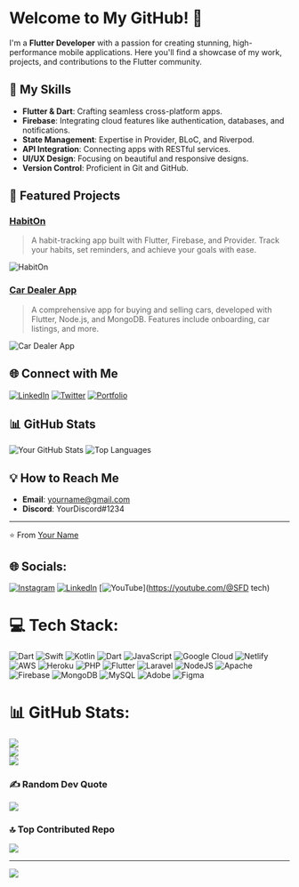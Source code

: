 # Welcome to My GitHub! 👋

I'm a **Flutter Developer** with a passion for creating stunning, high-performance mobile applications. Here you'll find a showcase of my work, projects, and contributions to the Flutter community.

## 🚀 My Skills

- **Flutter & Dart**: Crafting seamless cross-platform apps.
- **Firebase**: Integrating cloud features like authentication, databases, and notifications.
- **State Management**: Expertise in Provider, BLoC, and Riverpod.
- **API Integration**: Connecting apps with RESTful services.
- **UI/UX Design**: Focusing on beautiful and responsive designs.
- **Version Control**: Proficient in Git and GitHub.

## 🌟 Featured Projects

### [HabitOn](https://github.com/yourusername/HabitOn) 
> A habit-tracking app built with Flutter, Firebase, and Provider. Track your habits, set reminders, and achieve your goals with ease.

![HabitOn](https://user-images.githubusercontent.com/yourimage.png)

### [Car Dealer App](https://github.com/yourusername/CarDealerApp)
> A comprehensive app for buying and selling cars, developed with Flutter, Node.js, and MongoDB. Features include onboarding, car listings, and more.

![Car Dealer App](https://user-images.githubusercontent.com/yourimage.png)

## 🌐 Connect with Me

[![LinkedIn](https://img.shields.io/badge/LinkedIn-blue?style=for-the-badge&logo=linkedin)](https://www.linkedin.com/in/yourprofile)
[![Twitter](https://img.shields.io/badge/Twitter-blue?style=for-the-badge&logo=twitter)](https://twitter.com/yourprofile)
[![Portfolio](https://img.shields.io/badge/Portfolio-orange?style=for-the-badge&logo=web)](https://yourportfolio.com)

## 📊 GitHub Stats

![Your GitHub Stats](https://github-readme-stats.vercel.app/api?username=yourusername&show_icons=true&theme=radical)
![Top Languages](https://github-readme-stats.vercel.app/api/top-langs/?username=yourusername&layout=compact&theme=radical)

## 💡 How to Reach Me

- **Email**: [yourname@gmail.com](mailto:yourname@gmail.com)
- **Discord**: YourDiscord#1234

---

⭐️ From [Your Name](https://github.com/yourusername)

## 🌐 Socials:
[![Instagram](https://img.shields.io/badge/Instagram-%23E4405F.svg?logo=Instagram&logoColor=white)](https://instagram.com/shibily_sf) [![LinkedIn](https://img.shields.io/badge/LinkedIn-%230077B5.svg?logo=linkedin&logoColor=white)](https://linkedin.com/in/https://www.linkedin.com/in/mohamedshibily/ ) [![YouTube](https://img.shields.io/badge/YouTube-%23FF0000.svg?logo=YouTube&logoColor=white)](https://youtube.com/@SFD tech) 

# 💻 Tech Stack:
![Dart](https://img.shields.io/badge/dart-%230175C2.svg?style=plastic&logo=dart&logoColor=white) ![Swift](https://img.shields.io/badge/swift-F54A2A?style=plastic&logo=swift&logoColor=white) ![Kotlin](https://img.shields.io/badge/kotlin-%237F52FF.svg?style=plastic&logo=kotlin&logoColor=white) ![Dart](https://img.shields.io/badge/dart-%230175C2.svg?style=plastic&logo=dart&logoColor=white) ![JavaScript](https://img.shields.io/badge/javascript-%23323330.svg?style=plastic&logo=javascript&logoColor=%23F7DF1E) ![Google Cloud](https://img.shields.io/badge/GoogleCloud-%234285F4.svg?style=plastic&logo=google-cloud&logoColor=white) ![Netlify](https://img.shields.io/badge/netlify-%23000000.svg?style=plastic&logo=netlify&logoColor=#00C7B7) ![AWS](https://img.shields.io/badge/AWS-%23FF9900.svg?style=plastic&logo=amazon-aws&logoColor=white) ![Heroku](https://img.shields.io/badge/heroku-%23430098.svg?style=plastic&logo=heroku&logoColor=white) ![PHP](https://img.shields.io/badge/php-%23777BB4.svg?style=plastic&logo=php&logoColor=white) ![Flutter](https://img.shields.io/badge/Flutter-%2302569B.svg?style=plastic&logo=Flutter&logoColor=white) ![Laravel](https://img.shields.io/badge/laravel-%23FF2D20.svg?style=plastic&logo=laravel&logoColor=white) ![NodeJS](https://img.shields.io/badge/node.js-6DA55F?style=plastic&logo=node.js&logoColor=white) ![Apache](https://img.shields.io/badge/apache-%23D42029.svg?style=plastic&logo=apache&logoColor=white) ![Firebase](https://img.shields.io/badge/firebase-a08021?style=plastic&logo=firebase&logoColor=ffcd34) ![MongoDB](https://img.shields.io/badge/MongoDB-%234ea94b.svg?style=plastic&logo=mongodb&logoColor=white) ![MySQL](https://img.shields.io/badge/mysql-4479A1.svg?style=plastic&logo=mysql&logoColor=white) ![Adobe](https://img.shields.io/badge/adobe-%23FF0000.svg?style=plastic&logo=adobe&logoColor=white) ![Figma](https://img.shields.io/badge/figma-%23F24E1E.svg?style=plastic&logo=figma&logoColor=white)
# 📊 GitHub Stats:
![](https://github-readme-stats.vercel.app/api?username=shibily345&theme=dark&hide_border=false&include_all_commits=false&count_private=false)<br/>
![](https://github-readme-streak-stats.herokuapp.com/?user=shibily345&theme=dark&hide_border=false)<br/>
![](https://github-readme-stats.vercel.app/api/top-langs/?username=shibily345&theme=dark&hide_border=false&include_all_commits=false&count_private=false&layout=compact)

### ✍️ Random Dev Quote
![](https://quotes-github-readme.vercel.app/api?type=horizontal&theme=gruvbox)

### 🔝 Top Contributed Repo
![](https://github-contributor-stats.vercel.app/api?username=shibily345&limit=5&theme=neon&combine_all_yearly_contributions=true)

---
[![](https://visitcount.itsvg.in/api?id=shibily345&icon=0&color=4)](https://visitcount.itsvg.in)

<!-- Proudly created with GPRM ( https://gprm.itsvg.in ) -->

